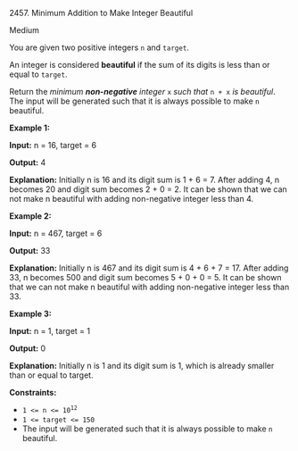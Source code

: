 2457\. Minimum Addition to Make Integer Beautiful

Medium

You are given two positive integers `n` and `target`.

An integer is considered **beautiful** if the sum of its digits is less than or equal to `target`.

Return the _minimum **non-negative** integer_ `x` _such that_ `n + x` _is beautiful_. The input will be generated such that it is always possible to make `n` beautiful.

**Example 1:**

**Input:** n = 16, target = 6

**Output:** 4

**Explanation:** Initially n is 16 and its digit sum is 1 + 6 = 7. After adding 4, n becomes 20 and digit sum becomes 2 + 0 = 2. It can be shown that we can not make n beautiful with adding non-negative integer less than 4. 

**Example 2:**

**Input:** n = 467, target = 6

**Output:** 33

**Explanation:** Initially n is 467 and its digit sum is 4 + 6 + 7 = 17. After adding 33, n becomes 500 and digit sum becomes 5 + 0 + 0 = 5. It can be shown that we can not make n beautiful with adding non-negative integer less than 33. 

**Example 3:**

**Input:** n = 1, target = 1

**Output:** 0

**Explanation:** Initially n is 1 and its digit sum is 1, which is already smaller than or equal to target. 

**Constraints:**

*   <code>1 <= n <= 10<sup>12</sup></code>
*   `1 <= target <= 150`
*   The input will be generated such that it is always possible to make `n` beautiful.